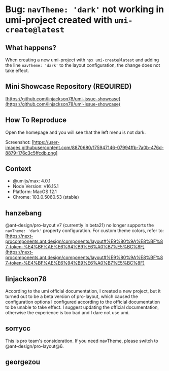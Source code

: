 # Bug: `navTheme: 'dark'` not working in umi-project created with `umi-create@latest`

## What happens?

When creating a new umi-project with `npx umi-create@latest` and adding the line `navTheme: 'dark'` to the layout configuration, the change does not take effect.

## Mini Showcase Repository (REQUIRED)

[https://github.com/linjackson78/umi-issue-showcase](https://github.com/linjackson78/umi-issue-showcase)

## How To Reproduce

Open the homepage and you will see that the left menu is not dark.

Screenshot:
[https://user-images.githubusercontent.com/8870680/175947146-07994ffb-7a0b-476d-8879-176c3c5ffcdb.png]

## Context

- @umijs/max: 4.0.1
- Node Version: v16.15.1
- Platform: MacOS 12.1
- Chrome: 103.0.5060.53 (stable)

## hanzebang

@ant-design/pro-layout v7 (currently in beta21) no longer supports the `navTheme: 'dark'` property configuration. For custom theme colors, refer to: [https://next-procomponents.ant.design/components/layout#%E9%80%9A%E8%BF%87-token-%E4%BF%AE%E6%94%B9%E6%A0%B7%E5%BC%8F](https://next-procomponents.ant.design/components/layout#%E9%80%9A%E8%BF%87-token-%E4%BF%AE%E6%94%B9%E6%A0%B7%E5%BC%8F)

## linjackson78

According to the umi official documentation, I created a new project, but it turned out to be a beta version of pro-layout, which caused the configuration options I configured according to the official documentation to be unable to take effect. I suggest updating the official documentation, otherwise the experience is too bad and I dare not use umi.

## sorrycc

This is pro team's consideration. If you need navTheme, please switch to @ant-design/pro-layout@6.

## georgezou

